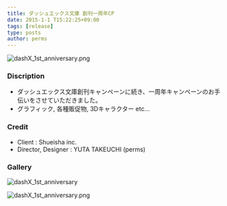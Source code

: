 ```yaml
---
title: ダッシュエックス文庫 創刊一周年CP
date: 2015-1-1 T15:22:25+09:00
tags: [release]
type: posts
author: perms
---
```


![dashX_1st_anniversary.png](/img/works/dash_1st_1.png "dashX_1st_anniversary")

### Discription
- ダッシュエックス文庫創刊キャンペーンに続き、一周年キャンペーンのお手伝いをさせていただきました。
- グラフィック, 各種販促物, 3Dキャラクター etc...

<!-- ### Award
- WIRED CREATIVE HACK AWARD BEST PRESENTATION (2014) -->

### Credit
- Client : Shueisha inc.
- Director, Designer : YUTA TAKEUCHI (perms)

### Gallery
![dashX_1st_anniversary](/img/works/dash_1st_2.png "dashX_1st_anniversary")

![dashX_1st_anniversary.png](/img/works/dash_1st_3.png "dashX_1st_anniversary")

<!-- ### Demo Movie
<iframe src="https://player.vimeo.com/video/83606253" width="720" height="405" frameborder="0" webkitallowfullscreen mozallowfullscreen allowfullscreen></iframe> -->
